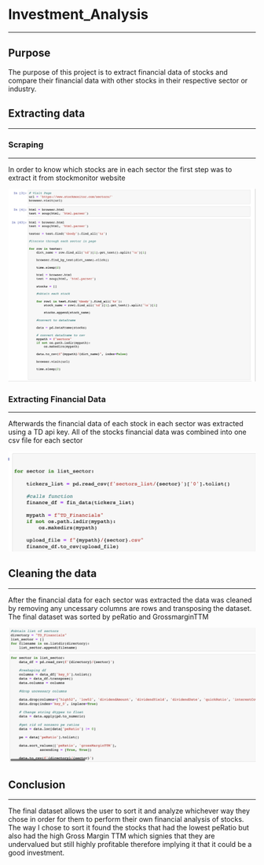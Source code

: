 # Investment_Analysis
---
## Purpose
The purpose of this project is to extract financial data of stocks and compare their financial data with other stocks in their respective sector or industry.

## Extracting data
---
### Scraping
---
In order to know which stocks are in each sector the first step was to extract it from stockmonitor website 

![image](https://github.com/evanbruno617/Investment_Data/blob/main/Resources/Screenshot%202023-05-24%20at%208.45.19%20PM.png)

### Extracting Financial Data
---
Afterwards the financial data of each stock in each sector was extracted using a TD api key. All of the stocks financial data was combined into one csv file for each sector

![image](https://github.com/evanbruno617/Investment_Data/blob/main/Resources/Screenshot%202023-05-24%20at%208.47.48%20PM.png)

## Cleaning the data
---
After the financial data for each sector was extracted the data was cleaned by removing any uncessary columns are rows and transposing the dataset. The final dataset was sorted by peRatio and GrossmarginTTM

![image](https://github.com/evanbruno617/Investment_Data/blob/main/Resources/Screenshot%202023-05-24%20at%208.48.14%20PM.png)

## Conclusion
---
The final dataset allows the user to sort it and analyze whichever way they chose in order for them to perform their own financial analysis of stocks. The way I chose to sort it found the stocks that had the lowest peRatio but also had the high Gross Margin TTM which signies that they are undervalued but still highly profitable therefore implying it that it could be a good investment.

